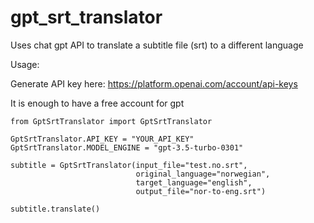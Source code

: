 # gpt_srt_translator

Uses chat gpt API to translate a subtitle file (srt) to a different language

Usage:

Generate API key here: https://platform.openai.com/account/api-keys

It is enough to have a free account for gpt

```
from GptSrtTranslator import GptSrtTranslator

GptSrtTranslator.API_KEY = "YOUR_API_KEY"
GptSrtTranslator.MODEL_ENGINE = "gpt-3.5-turbo-0301"

subtitle = GptSrtTranslator(input_file="test.no.srt",
                            original_language="norwegian",
                            target_language="english",
                            output_file="nor-to-eng.srt")

subtitle.translate()
```
